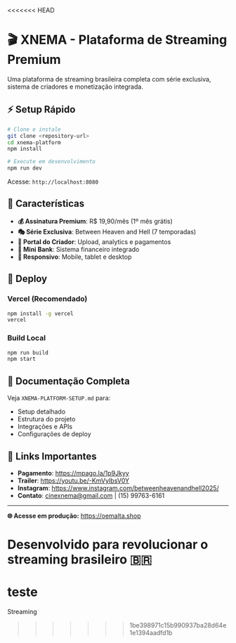 <<<<<<< HEAD
# 🎬 XNEMA - Plataforma de Streaming Premium

Uma plataforma de streaming brasileira completa com série exclusiva, sistema de criadores e monetização integrada.

## ⚡ Setup Rápido

```bash
# Clone e instale
git clone <repository-url>
cd xnema-platform
npm install

# Execute em desenvolvimento
npm run dev
```

Acesse: `http://localhost:8080`

## 🌟 Características

- **💰 Assinatura Premium**: R$ 19,90/mês (1º mês grátis)
- **🎭 Série Exclusiva**: Between Heaven and Hell (7 temporadas)
- **👥 Portal do Criador**: Upload, analytics e pagamentos
- **🏦 Mini Bank**: Sistema financeiro integrado
- **📱 Responsivo**: Mobile, tablet e desktop

## 🚀 Deploy

### Vercel (Recomendado)
```bash
npm install -g vercel
vercel
```

### Build Local
```bash
npm run build
npm start
```

## 📖 Documentação Completa

Veja `XNEMA-PLATFORM-SETUP.md` para:
- Setup detalhado
- Estrutura do projeto
- Integrações e APIs
- Configurações de deploy

## 🔗 Links Importantes

- **Pagamento**: https://mpago.la/1p9Jkyy
- **Trailer**: https://youtu.be/-KmVyIbsV0Y
- **Instagram**: https://www.instagram.com/betweenheavenandhell2025/
- **Contato**: cinexnema@gmail.com | (15) 99763-6161

---

**🌐 Acesse em produção:** https://oemalta.shop

Desenvolvido para revolucionar o streaming brasileiro 🇧🇷
=======
# teste
Streaming
>>>>>>> 1be398971c15b990937ba28d64e1e1394aadfd1b
